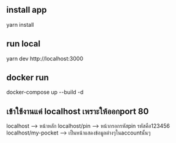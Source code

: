 ## install app
yarn install

## run local
yarn dev
http://localhost:3000

## docker run
docker-compose up --build -d

## เข้าใช้งานแค่ localhost เพราะให้ออกport 80
localhost  --> หน้าหลัก
localhost/pin --> หน้ากรอกรหัสpin รหัสคือ123456
localhost/my-pocket --> เป็นหน้าแสดงข้อมูลต่างๆในaccountนั้นๆ

